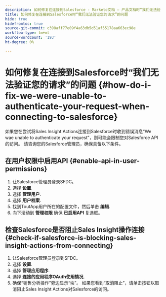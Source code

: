 ```yaml
---
description: 如何修复在连接到Salesforce - Marketo文档 — 产品文档时“我们无法验证您的请求”的问题
title: 如何修复在连接到Salesforce时“我们无法验证您的请求”的问题
hide: true
hidefromtoc: true
source-git-commit: c398aff77e09f4a63db5d51af55178aa663ec98e
workflow-type: tm+mt
source-wordcount: '193'
ht-degree: 0%

---
```


# 如何修复在连接到Salesforce时“我们无法验证您的请求”的问题 {#how-do-i-fix-we-were-unable-to-authenticate-your-request-when-connecting-to-salesforce}

如果您在尝试将Sales Insight Actions连接到Salesforce时收到错误消息“We wae unable to authenticate your request”，则可能会限制您对Salesforce API的访问。 请咨询您的Salesforce管理员，确保具备以下条件。

## 在用户权限中启用API {#enable-api-in-user-permissions}

1. 让Salesforce管理员登录SFDC。
1. 选择 **设置**.
1. 选择 **管理用户**.
1. 选择 **用户档案**.
1. 找到ToutApp用户所在的配置文件，然后单击 **编辑**.
1. 向下滚动到 **管理权限** 确保 **已启用API** 复选框。

## 检查Salesforce是否阻止Sales Insight操作连接 {#check-if-salesforce-is-blocking-sales-insight-actions-from-connecting}

1. 让Salesforce管理员登录到SFDC。
1. 选择 **设置**.
1. 选择 **管理应用程序**.
1. 选择 **连接的应用程序OAuth使用情况**.
1. 确保“销售分析操作”旁边显示“块”。 如果您看到“取消阻止”，请单击按钮以取消阻止Sales Insight Actions对Salesforce的访问。
